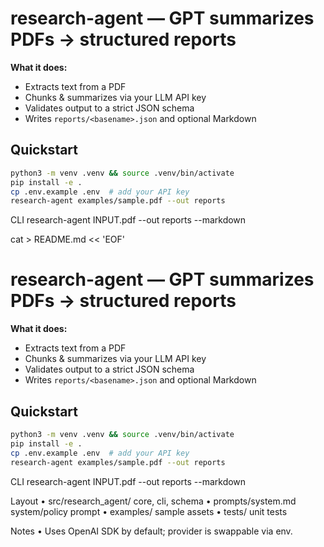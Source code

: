 # research-agent — GPT summarizes PDFs → structured reports

**What it does:**  
- Extracts text from a PDF  
- Chunks & summarizes via your LLM API key  
- Validates output to a strict JSON schema  
- Writes `reports/<basename>.json` and optional Markdown

## Quickstart
```bash
python3 -m venv .venv && source .venv/bin/activate
pip install -e .
cp .env.example .env  # add your API key
research-agent examples/sample.pdf --out reports
```
CLI
research-agent INPUT.pdf --out reports --markdown

cat > README.md << 'EOF'
# research-agent — GPT summarizes PDFs → structured reports

**What it does:**  
- Extracts text from a PDF  
- Chunks & summarizes via your LLM API key  
- Validates output to a strict JSON schema  
- Writes `reports/<basename>.json` and optional Markdown

## Quickstart
```bash
python3 -m venv .venv && source .venv/bin/activate
pip install -e .
cp .env.example .env  # add your API key
research-agent examples/sample.pdf --out reports
```
CLI
research-agent INPUT.pdf --out reports --markdown

Layout
• src/research_agent/ core, cli, schema
• prompts/system.md system/policy prompt
• examples/ sample assets
• tests/ unit tests

Notes
• Uses OpenAI SDK by default; provider is swappable via env.
